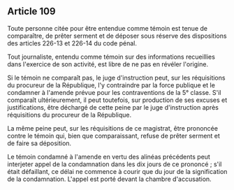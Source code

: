 Article 109
----
Toute personne citée pour être entendue comme témoin est tenue de comparaître,
de prêter serment et de déposer sous réserve des dispositions des articles
226-13 et 226-14 du code pénal.

Tout journaliste, entendu comme témoin sur des informations recueillies dans
l'exercice de son activité, est libre de ne pas en révéler l'origine.

Si le témoin ne comparaît pas, le juge d'instruction peut, sur les réquisitions
du procureur de la République, l'y contraindre par la force publique et le
condamner à l'amende prévue pour les contraventions de la 5° classe. S'il
comparaît ultérieurement, il peut toutefois, sur production de ses excuses et
justifications, être déchargé de cette peine par le juge d'instruction après
réquisitions du procureur de la République.

La même peine peut, sur les réquisitions de ce magistrat, être prononcée contre
le témoin qui, bien que comparaissant, refuse de prêter serment et de faire sa
déposition.

Le témoin condamné à l'amende en vertu des alinéas précédents peut interjeter
appel de la condamnation dans les dix jours de ce prononcé ; s'il était
défaillant, ce délai ne commence à courir que du jour de la signification de la
condamnation. L'appel est porté devant la chambre d'accusation.
